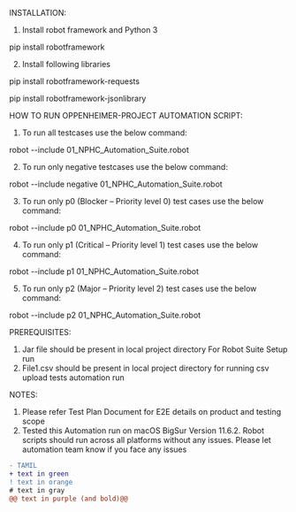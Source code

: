 INSTALLATION:

1. Install robot framework and Python 3 
 
pip install robotframework

2. Install following libraries

pip install robotframework-requests

pip install robotframework-jsonlibrary



HOW TO RUN OPPENHEIMER-PROJECT AUTOMATION SCRIPT:


1.	To run all testcases use the below command:

robot --include 01_NPHC_Automation_Suite.robot

2.	To run only negative testcases use the below command:

robot --include negative 01_NPHC_Automation_Suite.robot

3.	To run only p0 (Blocker – Priority level 0) test cases use the below command:

robot --include p0 01_NPHC_Automation_Suite.robot

4.	To run only p1 (Critical – Priority level 1) test cases use the below command:

robot --include p1 01_NPHC_Automation_Suite.robot

5.	To run only p2 (Major – Priority level 2) test cases use the below command:

robot --include p2 01_NPHC_Automation_Suite.robot





PREREQUISITES:

1. Jar file should be present in local project directory For Robot Suite Setup run
2. File1.csv should be present in local project directory for running csv upload tests automation run





NOTES:
1.	Please refer Test Plan Document for E2E details on product and testing scope
2.	Tested this Automation run on macOS BigSur Version 11.6.2. Robot scripts should run across all platforms without any issues. Please let automation team know if you face any issues



```diff
- TAMIL
+ text in green
! text in orange
# text in gray
@@ text in purple (and bold)@@
```
